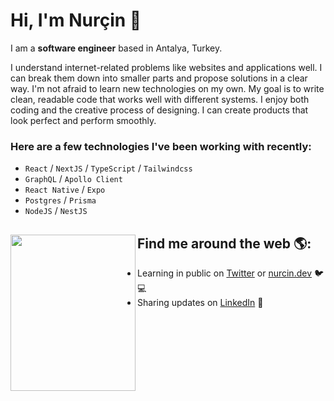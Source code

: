 # Hi, I'm Nurçin 🦄

I am a <b>software engineer</b> based in Antalya, Turkey.

I understand internet-related problems like websites and applications well. I can break them down into smaller parts and propose solutions in a clear way. I'm not afraid to learn new technologies on my own. My goal is to write clean, readable code that works well with different systems. I enjoy both coding and the creative process of designing. I can create products that look perfect and perform smoothly.

### Here are a few technologies I've been working with recently:

- `React` / `NextJS` / `TypeScript` / `Tailwindcss`
- `GraphQL` / `Apollo Client`
- `React Native` / `Expo`
- `Postgres` / `Prisma`
- `NodeJS` / `NestJS`


## Find me around the web 🌎: <a href="https://icons8.com/illustrations/author/zD2oqC8lLBBA"><img align="left" width="200" height="250" src="https://user-images.githubusercontent.com/20209512/192349988-917a9a67-db57-4ff2-a0e7-fc7083f6e1e3.png"></a>
- Learning in public on <a href="https://www.twitter.com/nurcinozer">Twitter</a> or <a href="https://www.nurcin.dev">nurcin.dev</a> 🐦💻
- Sharing updates on <a href="https://www.linkedin.com/in/nurcin/">LinkedIn</a> 💼

